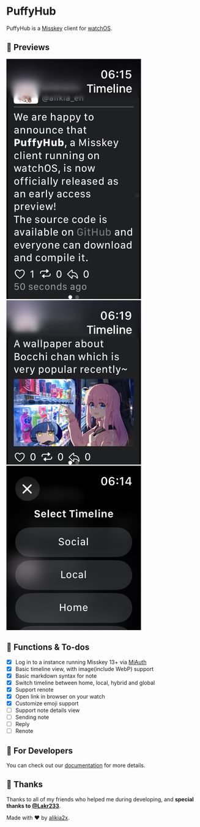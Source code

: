 # PuffyHub

PuffyHub is a [Misskey](https://misskey-hub.net) client for [watchOS](https://www.apple.com/watchos/).

## 👀 Previews

![Plain Post](./Resources/Assets/Post.png)
![Post with image](./Resources/Assets/ImagePost.png)
![Timeline selector](./Resources/Assets/TimelineSelect.png)

## 🌟 Functions & To-dos

- [x] Log in to a instance running Misskey 13+ via [MiAuth](https://misskey-hub.net/ja/docs/for-developers/api/token/miauth/)
- [x] Basic timeline view, with image(include WebP) support
- [x] Basic markdown syntax for note
- [x] Switch timeline between home, local, hybrid and global
- [x] Support renote
- [x] Open link in browser on your watch
- [x] Customize emoji support
- [ ] Support note details view
- [ ] Sending note
- [ ] Reply
- [ ] Renote

## 🔧 For Developers

You can check out our [documentation](./Docs/README.md) for more details.

## 🥰 Thanks

Thanks to all of my friends who helped me during developing, and **special thanks to [@Lakr233](https://twitter.com/@Lakr233)**.

Made with ❤️ by [alikia2x](https://alikia2x.com).
